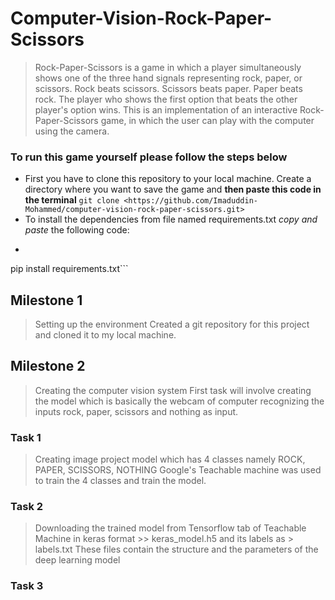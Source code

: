 # Computer-Vision-Rock-Paper-Scissors
  > Rock-Paper-Scissors is a game in which a player simultaneously shows one of the three hand signals representing rock, paper, or scissors. Rock beats scissors. Scissors beats paper. Paper beats rock. The player who shows the first option that beats the other player's option wins. This is an implementation of an interactive Rock-Paper-Scissors game, in which the user can play with the computer using the camera.


### To run this game yourself please follow the steps below
- First you have to clone this repository to your local machine. Create a directory where you want to save the game and **then paste this code in the terminal** ``` git clone <https://github.com/Imaduddin-Mohammed/computer-vision-rock-paper-scissors.git> ```
- To install the dependencies from file named requirements.txt *copy and paste* the following code:
-  ```python
pip install requirements.txt```

## Milestone 1 
> Setting up the environment
  > Created a git repository for this project and cloned it to my local machine.

## Milestone 2
> Creating the computer vision system
  > First task will involve creating the model which is basically the webcam of computer recognizing the inputs rock, paper, scissors and nothing as input.

### Task 1
> Creating image project model which has 4 classes namely ROCK, PAPER, SCISSORS, NOTHING
> Google's Teachable machine was used to train the 4 classes and train the model.
### Task 2 
> Downloading the trained model from Tensorflow tab of Teachable Machine in keras format >> keras_model.h5 and its labels as > labels.txt
> These files contain the structure and the parameters of the deep learning model
### Task 3



